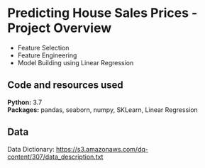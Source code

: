 # Predicting House Sales Prices - Project Overview
- Feature Selection
- Feature Engineering
- Model Building using Linear Regression

## Code and resources used
**Python:** 3.7 <br/>
**Packages:** pandas, seaborn, numpy, SKLearn, Linear Regression

## Data 
Data Dictionary: https://s3.amazonaws.com/dq-content/307/data_description.txt




